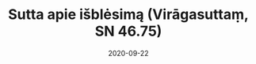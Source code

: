 ---
layout: page
title: 'Sutta apie išblėsimą (Virāgasuttaṃ, SN 46.75)'
category: susijusios suttos
index: 
date: 2020-09-22
sortIndex: 46075
tags: 
suttacentral: sn46.75
---